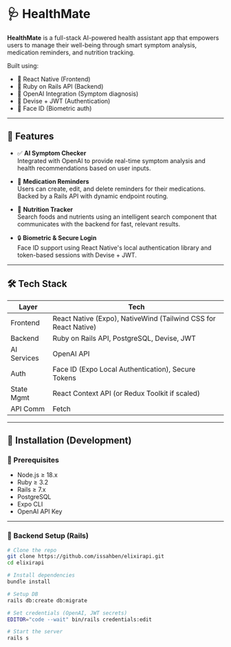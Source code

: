 # 🩺 HealthMate

**HealthMate** is a full-stack AI-powered health assistant app that empowers users to manage their well-being through smart symptom analysis, medication reminders, and nutrition tracking.

Built using:
- 📱 React Native (Frontend)
- 🔧 Ruby on Rails API (Backend)
- 🧠 OpenAI Integration (Symptom diagnosis)
- 🔐 Devise + JWT (Authentication)
- 🧬 Face ID (Biometric auth)

---

## 🚀 Features

- ✅ **AI Symptom Checker**  
  Integrated with OpenAI to provide real-time symptom analysis and health recommendations based on user inputs.

- 🔔 **Medication Reminders**  
  Users can create, edit, and delete reminders for their medications. Backed by a Rails API with dynamic endpoint routing.

- 🥦 **Nutrition Tracker**  
  Search foods and nutrients using an intelligent search component that communicates with the backend for fast, relevant results.

- 🔒 **Biometric & Secure Login**  
  Face ID support using React Native's local authentication library and token-based sessions with Devise + JWT.


---

## 🛠 Tech Stack

| Layer        | Tech                                                                 |
|--------------|----------------------------------------------------------------------|
| Frontend     | React Native (Expo), NativeWind (Tailwind CSS for React Native)     |
| Backend      | Ruby on Rails API, PostgreSQL, Devise, JWT                           |
| AI Services  | OpenAI API                                                           |
| Auth         | Face ID (Expo Local Authentication), Secure Tokens                   |
| State Mgmt   | React Context API (or Redux Toolkit if scaled)                       |
| API Comm     | Fetch                                                                |

---

## 🧪 Installation (Development)

### 🧩 Prerequisites

- Node.js ≥ 18.x  
- Ruby ≥ 3.2  
- Rails ≥ 7.x  
- PostgreSQL  
- Expo CLI  
- OpenAI API Key

---

### 🔧 Backend Setup (Rails)

```bash
# Clone the repo
git clone https://github.com/issahben/elixirapi.git
cd elixirapi

# Install dependencies
bundle install

# Setup DB
rails db:create db:migrate

# Set credentials (OpenAI, JWT secrets)
EDITOR="code --wait" bin/rails credentials:edit

# Start the server
rails s
